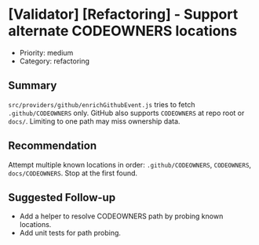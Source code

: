 # [Validator] [Refactoring] - Support alternate CODEOWNERS locations

- Priority: medium
- Category: refactoring

## Summary
`src/providers/github/enrichGithubEvent.js` tries to fetch `.github/CODEOWNERS` only. GitHub also supports `CODEOWNERS` at repo root or `docs/`. Limiting to one path may miss ownership data.

## Recommendation
Attempt multiple known locations in order: `.github/CODEOWNERS`, `CODEOWNERS`, `docs/CODEOWNERS`. Stop at the first found.

## Suggested Follow-up
- Add a helper to resolve CODEOWNERS path by probing known locations.
- Add unit tests for path probing.

